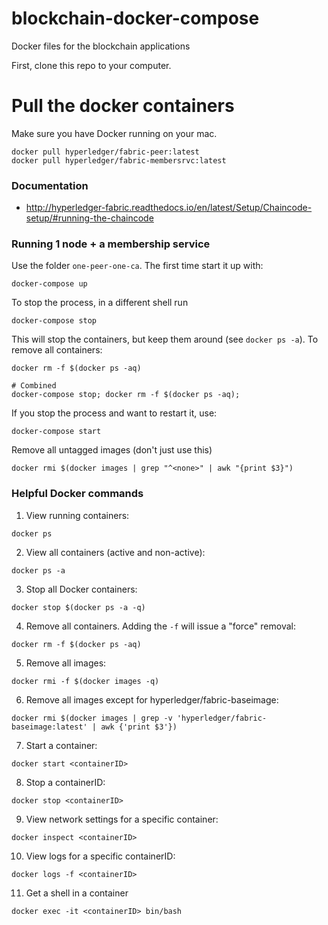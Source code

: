 # blockchain-docker-compose

Docker files for the blockchain applications

First, clone this repo to your computer.

# Pull the docker containers

Make sure you have Docker running on your mac.

```
docker pull hyperledger/fabric-peer:latest
docker pull hyperledger/fabric-membersrvc:latest
```

### Documentation

* http://hyperledger-fabric.readthedocs.io/en/latest/Setup/Chaincode-setup/#running-the-chaincode

### Running 1 node + a membership service

Use the folder `one-peer-one-ca`. The first time start it up with:

```
docker-compose up
```

To stop the process, in a different shell run

```
docker-compose stop
```

This will stop the containers, but keep them around (see `docker ps -a`). To remove all containers:

```
docker rm -f $(docker ps -aq)

# Combined
docker-compose stop; docker rm -f $(docker ps -aq);
```

If you stop the process and want to restart it, use:

```
docker-compose start
```

Remove all untagged images (don't just use this)

```
docker rmi $(docker images | grep "^<none>" | awk "{print $3}")
```


### Helpful Docker commands

1. View running containers:

```
docker ps
```

2. View all containers (active and non-active):

```
docker ps -a
```

3. Stop all Docker containers:

```
docker stop $(docker ps -a -q)
```

4. Remove all containers.  Adding the `-f` will issue a "force" removal:

```
docker rm -f $(docker ps -aq)
```

5. Remove all images:

```
docker rmi -f $(docker images -q)
```

6. Remove all images except for hyperledger/fabric-baseimage:

```
docker rmi $(docker images | grep -v 'hyperledger/fabric-baseimage:latest' | awk {'print $3'})
```

7. Start a container:

```
docker start <containerID>
```

8. Stop a containerID:

```
docker stop <containerID>
```

9. View network settings for a specific container:

 ```
docker inspect <containerID>
```

10. View logs for a specific containerID:

```
docker logs -f <containerID>
```

11. Get a shell in a container

```
docker exec -it <containerID> bin/bash
```
